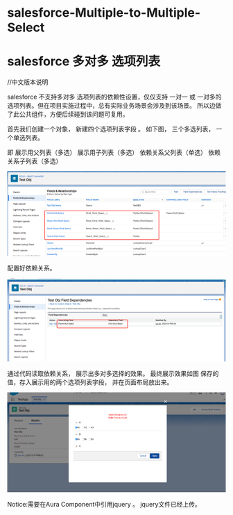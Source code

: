 # salesforce-Multiple-to-Multiple-Select 
# salesforce 多对多 选项列表


//中文版本说明

salesforce 不支持多对多 选项列表的依赖性设置，仅仅支持 一对一 或 一对多的选项列表。但在项目实施过程中，总有实际业务场景会涉及到该场景。
所以边做了此公共组件，方便后续碰到该问题可复用。

首先我们创建一个对象， 新建四个选项列表字段 。 如下图， 三个多选列表， 一个单选列表。

即 展示用父列表（多选） 展示用子列表（多选）
  依赖关系父列表（单选） 依赖关系子列表（多选）

![image](https://github.com/RosingL/salesforce-Multiple-to-Multiple-Select/blob/master/Images/FieldCreated.png)

配置好依赖关系。


![image](https://github.com/RosingL/salesforce-Multiple-to-Multiple-Select/blob/master/Images/FieldDependencies.png)

通过代码读取依赖关系， 展示出多对多选择的效果。 
最终展示效果如图 
保存的值，存入展示用的两个选项列表字段， 并在页面布局放出来。

![image](https://github.com/RosingL/salesforce-Multiple-to-Multiple-Select/blob/master/Images/showResult.png)

Notice:需要在Aura Component中引用jquery 。 jquery文件已经上传。
